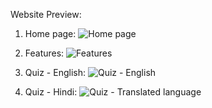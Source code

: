 Website Preview:

1. Home page:
![Home page](https://github.com/Chaitanya-45/inspo-vit/assets/139270341/325eb635-102e-4e78-ac80-25d73fd93b99)

2. Features:
![Features](https://github.com/Chaitanya-45/inspo-vit/assets/139270341/2515da7d-c88e-4e55-95be-a4f7efacdbf5)

3. Quiz - English:
![Quiz - English](https://github.com/Chaitanya-45/inspo-vit/assets/139270341/4d97bb66-2250-4543-ba82-4029b9c02b29)

4. Quiz - Hindi:
![Quiz - Translated language](https://github.com/Chaitanya-45/inspo-vit/assets/139270341/5e5b4a6f-249d-4e8c-b374-2c865d3e1c5f)

